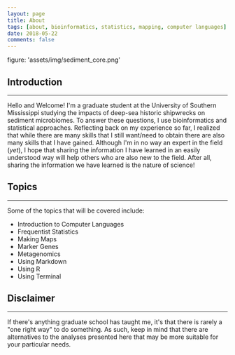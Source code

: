 ```yaml
---
layout: page
title: About
tags: [about, bioinformatics, statistics, mapping, computer languages]
date: 2018-05-22
comments: false
---
```

figure: 'assets/img/sediment_core.png'

## Introduction
---
Hello and Welcome! I'm a graduate student at the University of Southern Mississippi studying the impacts of deep-sea historic shipwrecks on sediment microbiomes. To answer these questions, I use bioinformatics and statistical approaches. Reflecting back on my experience so far, I realized that while there are many skills that I still want/need to obtain there are also many skills that I have gained. Although I'm in no way an expert in the field (*yet*), I hope that sharing the information I have learned in an easily understood way will help others who are also new to the field. After all, sharing the information we have learned is the nature of science! 

## Topics
---
Some of the topics that will be covered include:
* Introduction to Computer Languages
* Frequentist Statistics
* Making Maps
* Marker Genes
* Metagenomics
* Using Markdown
* Using R
* Using Terminal

## Disclaimer
---
If there's anything graduate school has taught me, it's that there is rarely a "one right way" to do something. As such, keep in mind that there are alternatives to the analyses presented here that may be more suitable for your particular needs. 
